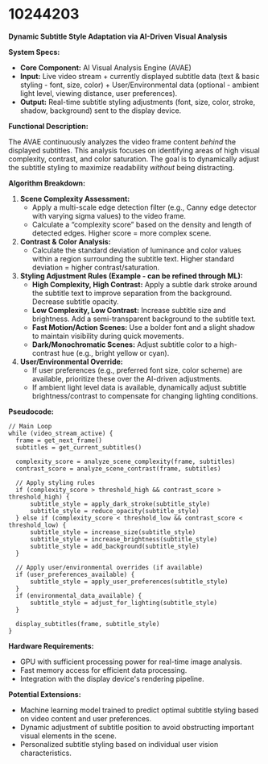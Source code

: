 # 10244203

**Dynamic Subtitle Style Adaptation via AI-Driven Visual Analysis**

**System Specs:**

*   **Core Component:** AI Visual Analysis Engine (AVAE)
*   **Input:** Live video stream + currently displayed subtitle data (text & basic styling - font, size, color) + User/Environmental data (optional - ambient light level, viewing distance, user preferences).
*   **Output:** Real-time subtitle styling adjustments (font, size, color, stroke, shadow, background) sent to the display device.

**Functional Description:**

The AVAE continuously analyzes the video frame content *behind* the displayed subtitles. This analysis focuses on identifying areas of high visual complexity, contrast, and color saturation. The goal is to dynamically adjust the subtitle styling to maximize readability *without* being distracting.

**Algorithm Breakdown:**

1.  **Scene Complexity Assessment:**
    *   Apply a multi-scale edge detection filter (e.g., Canny edge detector with varying sigma values) to the video frame.
    *   Calculate a “complexity score” based on the density and length of detected edges. Higher score = more complex scene.
2.  **Contrast & Color Analysis:**
    *   Calculate the standard deviation of luminance and color values within a region surrounding the subtitle text. Higher standard deviation = higher contrast/saturation.
3.  **Styling Adjustment Rules (Example - can be refined through ML):**
    *   **High Complexity, High Contrast:**  Apply a subtle dark stroke around the subtitle text to improve separation from the background. Decrease subtitle opacity.
    *   **Low Complexity, Low Contrast:** Increase subtitle size and brightness. Add a semi-transparent background to the subtitle text.
    *   **Fast Motion/Action Scenes:** Use a bolder font and a slight shadow to maintain visibility during quick movements.
    *   **Dark/Monochromatic Scenes:**  Adjust subtitle color to a high-contrast hue (e.g., bright yellow or cyan).
4.  **User/Environmental Override:**
    *   If user preferences (e.g., preferred font size, color scheme) are available, prioritize these over the AI-driven adjustments.
    *   If ambient light level data is available, dynamically adjust subtitle brightness/contrast to compensate for changing lighting conditions.

**Pseudocode:**

```
// Main Loop
while (video_stream_active) {
  frame = get_next_frame()
  subtitles = get_current_subtitles()

  complexity_score = analyze_scene_complexity(frame, subtitles)
  contrast_score = analyze_scene_contrast(frame, subtitles)

  // Apply styling rules
  if (complexity_score > threshold_high && contrast_score > threshold_high) {
      subtitle_style = apply_dark_stroke(subtitle_style)
      subtitle_style = reduce_opacity(subtitle_style)
  } else if (complexity_score < threshold_low && contrast_score < threshold_low) {
      subtitle_style = increase_size(subtitle_style)
      subtitle_style = increase_brightness(subtitle_style)
      subtitle_style = add_background(subtitle_style)
  }

  // Apply user/environmental overrides (if available)
  if (user_preferences_available) {
      subtitle_style = apply_user_preferences(subtitle_style)
  }
  if (environmental_data_available) {
      subtitle_style = adjust_for_lighting(subtitle_style)
  }

  display_subtitles(frame, subtitle_style)
}
```

**Hardware Requirements:**

*   GPU with sufficient processing power for real-time image analysis.
*   Fast memory access for efficient data processing.
*   Integration with the display device's rendering pipeline.

**Potential Extensions:**

*   Machine learning model trained to predict optimal subtitle styling based on video content and user preferences.
*   Dynamic adjustment of subtitle position to avoid obstructing important visual elements in the scene.
*   Personalized subtitle styling based on individual user vision characteristics.